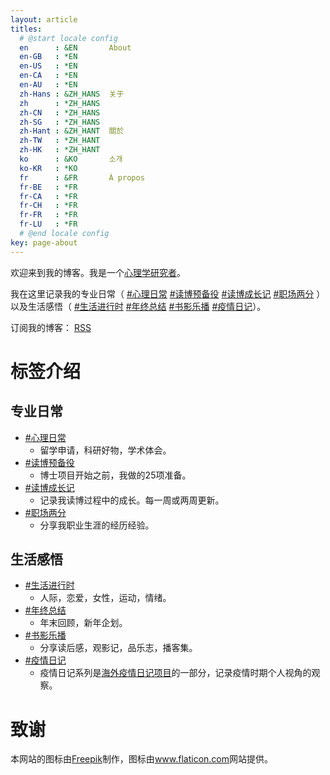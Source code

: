 ```yaml
---
layout: article
titles:
  # @start locale config
  en      : &EN       About
  en-GB   : *EN
  en-US   : *EN
  en-CA   : *EN
  en-AU   : *EN
  zh-Hans : &ZH_HANS  关于
  zh      : *ZH_HANS
  zh-CN   : *ZH_HANS
  zh-SG   : *ZH_HANS
  zh-Hant : &ZH_HANT  關於
  zh-TW   : *ZH_HANT
  zh-HK   : *ZH_HANT
  ko      : &KO       소개
  ko-KR   : *KO
  fr      : &FR       À propos
  fr-BE   : *FR
  fr-CA   : *FR
  fr-CH   : *FR
  fr-FR   : *FR
  fr-LU   : *FR
  # @end locale config
key: page-about
---
```


欢迎来到我的博客。我是一个[心理学研究者](https://samxshang.github.io/)。 

我在这里记录我的专业日常（ [#心理日常](https://samsmerrygoround.github.io/archive.html?tag=%E5%BF%83%E7%90%86%E6%97%A5%E5%B8%B8) [#读博预备役](https://samsmerrygoround.github.io/archive.html?tag=%E8%AF%BB%E5%8D%9A%E9%A2%84%E5%A4%87%E5%BD%B9) [#读博成长记](https://samsmerrygoround.github.io/archive.html?tag=%E8%AF%BB%E5%8D%9A%E6%88%90%E9%95%BF%E8%AE%B0) [#职场两分](https://samsmerrygoround.github.io/archive.html?tag=%E8%81%8C%E5%9C%BA%E4%B8%A4%E5%88%86) ）以及生活感悟（ [#生活进行时](https://samsmerrygoround.github.io/archive.html?tag=%E7%94%9F%E6%B4%BB%E8%BF%9B%E8%A1%8C%E6%97%B6) [#年终总结](https://samsmerrygoround.github.io/archive.html?tag=%E5%B9%B4%E7%BB%88%E6%80%BB%E7%BB%93) [#书影乐播](https://samsmerrygoround.github.io/archive.html?tag=%E4%B9%A6%E5%BD%B1%E4%B9%90%E6%92%AD) [#疫情日记](https://samsmerrygoround.github.io/archive.html?tag=%E7%96%AB%E6%83%85%E6%97%A5%E8%AE%B0)）。

订阅我的博客： [RSS](https://samsmerrygoround.github.io/feed)

# 标签介绍

## 专业日常
- [#心理日常](https://samsmerrygoround.github.io/archive.html?tag=%E5%BF%83%E7%90%86%E6%97%A5%E5%B8%B8) 
	- 留学申请，科研好物，学术体会。
- [#读博预备役](https://samsmerrygoround.github.io/archive.html?tag=%E8%AF%BB%E5%8D%9A%E9%A2%84%E5%A4%87%E5%BD%B9) 
	- 博士项目开始之前，我做的25项准备。
- [#读博成长记 ](https://samsmerrygoround.github.io/archive.html?tag=%E8%AF%BB%E5%8D%9A%E6%88%90%E9%95%BF%E8%AE%B0)
	- 记录我读博过程中的成长。每一周或两周更新。
- [#职场两分](https://samsmerrygoround.github.io/archive.html?tag=%E8%81%8C%E5%9C%BA%E4%B8%A4%E5%88%86)
	- 分享我职业生涯的经历经验。

## 生活感悟
- [#生活进行时](https://samsmerrygoround.github.io/archive.html?tag=%E7%94%9F%E6%B4%BB%E8%BF%9B%E8%A1%8C%E6%97%B6) 
	- 人际，恋爱，女性，运动，情绪。
- [#年终总结](https://samsmerrygoround.github.io/archive.html?tag=%E5%B9%B4%E7%BB%88%E6%80%BB%E7%BB%93)
	- 年末回顾，新年企划。
- [#书影乐播](https://samsmerrygoround.github.io/archive.html?tag=%E4%B9%A6%E5%BD%B1%E4%B9%90%E6%92%AD) 
	- 分享读后感，观影记，品乐志，播客集。
- [#疫情日记](https://samsmerrygoround.github.io/archive.html?tag=%E7%96%AB%E6%83%85%E6%97%A5%E8%AE%B0)
	- 疫情日记系列是[海外疫情日记项目](https://coronavirus-diaries-overseas.gitbook.io/coronavirus-diaries-overseas/)的一部分，记录疫情时期个人视角的观察。

# 致谢

<div>本网站的图标由<a href="https://www.freepik.com" title="Freepik">Freepik</a>制作，图标由<a href="https://www.flaticon.com/" title="Flaticon">www.flaticon.com</a>网站提供。</div>